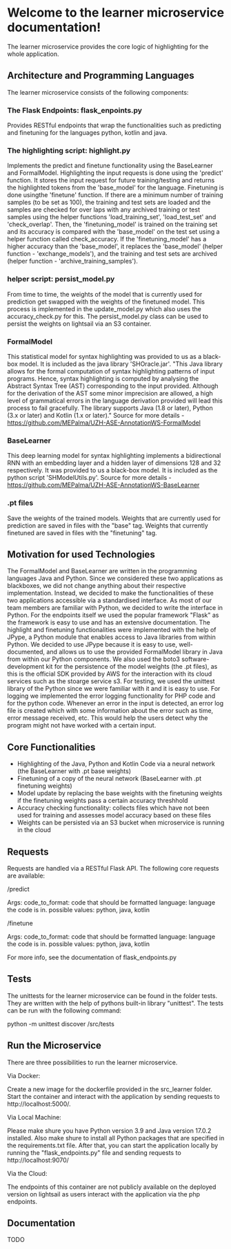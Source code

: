 # Welcome to the learner microservice documentation!

The learner microservice provides the core logic of highlighting for the whole
application.

## Architecture and Programming Languages

The learner microservice consists of the following components:

### The Flask Endpoints: flask_enpoints.py

Provides RESTful endpoints that wrap the functionalities such as predicting and
finetuning for the languages python, kotlin and java.

### The highlighting script: highlight.py

Implements the predict and finetune functionality using the BaseLearner and
FormalModel. Highlighting the input requests is done using the 'predict'
function. It stores the input request for future training/testing and returns
the highlighted tokens from the 'base_model' for the language. Finetuning is
done usingthe 'finetune' function. If there are a minimum number of training
samples (to be set as 100), the training and test sets are loaded and the
samples are checked for over laps with any archived training or test samples
using the helper functions 'load_training_set', 'load_test_set' and
'check_overlap'. Then, the 'finetuning_model' is trained on the training set and
its accuracy is compared with the 'base_model' on the test set using a helper
function called check_accuracy. If the 'finetuning_model' has a higher accuracy
than the 'base_model', it replaces the 'base_model' (helper function -
'exchange_models'), and the training and test sets are archived (helper
function - 'archive_training_samples').

### helper script: persist_model.py

From time to time, the weights of the model that is currently used for
prediction get swapped with the weights of the finetuned model. This process is
implemented in the update_model.py which also uses the accuracy_check.py for
this. The persist_model.py class can be used to persist the weights on lightsail
via an S3 container.

### FormalModel

This statistical model for syntax highlighting was provided to us as a black-box
model. It is included as the java library 'SHOracle.jar'. "This Java library
allows for the formal computation of syntax highlighting patterns of input
programs. Hence, syntax highlighting is computed by analysing the Abstract
Syntax Tree (AST) corresponding to the input provided. Although for the
derivation of the AST some minor imprecision are allowed, a high level of
grammatical errors in the language derivation provided will lead this process to
fail gracefully. The library supports Java (1.8 or later), Python (3.x or later)
and Kotlin (1.x or later)." Source for more details -
https://github.com/MEPalma/UZH-ASE-AnnotationWS-FormalModel

### BaseLearner

This deep learning model for syntax highlighting implements a bidirectional RNN
with an embedding layer and a hidden layer of dimensions 128 and 32
respectively. It was provided to us a black-box model. It is included as the
python script 'SHModelUtils.py'. Source for more details -
https://github.com/MEPalma/UZH-ASE-AnnotationWS-BaseLearner

### .pt files

Save the weights of the trained models. Weights that are currently used for
prediction are saved in files with the "base" tag. Weights that currently
finetuned are saved in files with the "finetuning" tag.

## Motivation for used Technologies

The FormalModel and BaseLearner are written in the programming languages Java
and Python. Since we considered these two applications as blackboxes, we did not
change anything about their respective implementation. Instead, we decided to
make the functionalities of these two applications accessible via a standardised
interface. As most of our team members are familiar with Python, we decided to
write the interface in Python. For the endpoints itself we used the popular
framework "Flask" as the framework is easy to use and has an extensive
documentation. The highlight and finetuning functionalities were implemented
with the help of JPype, a Python module that enables access to Java libraries
from within Python. We decided to use JPype because it is easy to use,
well-documented, and allows us to use the provided FormalModel library in Java
from within our Python components. We also used the boto3 software-development
kit for the persistence of the model weights (the .pt files), as this is the
official SDK provided by AWS for the interaction with its cloud services such as
the stoarge service s3. For testing, we used the unittest library of the Python
since we were familiar with it and it is easy to use. For logging we implemented
the error logging functionality for PHP code and for the python code. Whenever
an error in the input is detected, an error log file is created which with some
information about the error such as time, error message received, etc. This
would help the users detect why the program might not have worked with a certain
input.

## Core Functionalities

- Highlighting of the Java, Python and Kotlin Code via a neural network (the
  BaseLearner with .pt base weights)
- Finetuning of a copy of the neural network (BaseLearner with .pt finetuning
  weights)
- Model update by replacing the base weights with the finetuning weights if the
  finetuning weights pass a certain accuracy threshhold
- Accuracy checking functionality: collects files which have not been used for
  training and assesses model accuracy based on these files
- Weights can be persisted via an S3 bucket when microservice is running in the
  cloud

## Requests

Requests are handled via a RESTful Flask API. The following core requests are
available:

/predict

Args: code_to_format: code that should be formatted language: language the code
is in. possible values: python, java, kotlin

/finetune

Args: code_to_format: code that should be formatted language: language the code
is in. possible values: python, java, kotlin

For more info, see the documentation of flask_endpoints.py

## Tests

The unittests for the learner microservice can be found in the folder tests.
They are written with the help of pythons built-in library "unittest". The tests
can be run with the following command:

python -m unittest discover /src/tests

## Run the Microservice

There are three possibilities to run the learner microservice.

Via Docker:

Create a new image for the dockerfile provided in the src_learner folder. Start
the container and interact with the application by sending requests to
http://localhost:5000/.

Via Local Machine:

Please make shure you have Python version 3.9 and Java version 17.0.2 installed.
Also make shure to install all Python packages that are specified in the
requirements.txt file. After that, you can start the application locally by
running the "flask_endpoints.py" file and sending requests to
http://localhost:9070/

Via the Cloud:

The endpoints of this container are not publicly available on the deployed
version on lightsail as users interact with the application via the php
endpoints.

## Documentation

TODO
